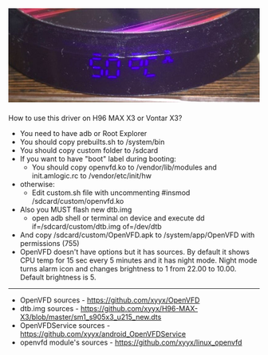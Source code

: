 ![Photo](https://github.com/xyyx/H96-MAX-X3/raw/master/img.jpg "Photo")
------------
How to use this driver on H96 MAX X3 or Vontar X3?

- You need to have adb or Root Explorer
- You should copy prebuilts.sh to /system/bin
- You should copy custom folder to /sdcard
- If you want to have "boot" label during booting:
  - You should copy openvfd.ko to /vendor/lib/modules and init.amlogic.rc to /vendor/etc/init/hw
- otherwise:
   - Edit custom.sh file with uncommenting #insmod /sdcard/custom/openvfd.ko
- Also you MUST flash new dtb.img
  - open adb shell or terminal on device and execute dd if=/sdcard/custom/dtb.img of=/dev/dtb
- And copy /sdcard/custom/OpenVFD.apk to /system/app/OpenVFD with permissions (755)
- OpenVFD doesn't have options but it has sources. By default it shows CPU temp for 15 sec every 5 minutes and it has night mode. Night mode turns alarm icon and changes brightness to 1 from 22.00 to 10.00. Default brightness is 5. 

-------------
- OpenVFD sources - https://github.com/xyyx/OpenVFD
- dtb.img sources - https://github.com/xyyx/H96-MAX-X3/blob/master/sm1_s905x3_u215_new.dts
- OpenVFDService sources - https://github.com/xyyx/android_OpenVFDService
- openvfd module's sources - https://github.com/xyyx/linux_openvfd


